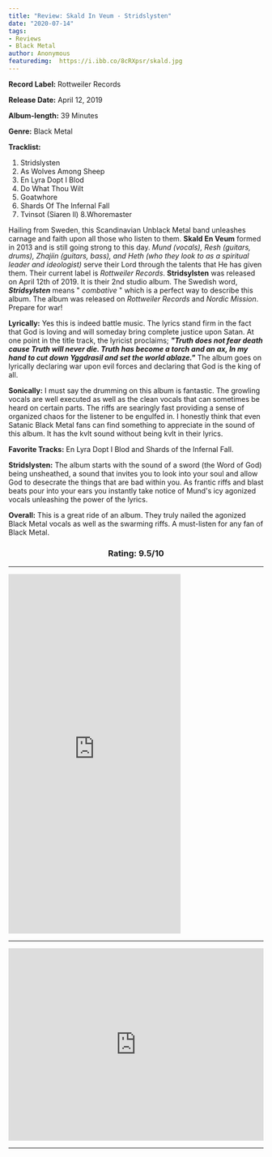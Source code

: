 ```yaml
---
title: "Review: Skald In Veum - Stridslysten"
date: "2020-07-14"
tags:
- Reviews
- Black Metal
author: Anonymous
featuredimg:  https://i.ibb.co/8cRXpsr/skald.jpg
---
```


**Record Label:** Rottweiler Records 

**Release Date:** April 12, 2019

**Album-length:** 39 Minutes

**Genre:** Black Metal

**Tracklist:**

1. Stridslysten 
2. As Wolves Among Sheep 
3. En Lyra Dopt I Blod 
4. Do What Thou Wilt 
5. Goatwhore 
6. Shards Of The Infernal Fall
7. Tvinsot (Siaren ll) 8.Whoremaster

Hailing from Sweden, this Scandinavian Unblack Metal band unleashes carnage and faith upon all those who listen to them. **Skald En Veum** formed in 2013 and is still going strong to this day. _Mund (vocals), Resh (guitars, drums), Zhajiin (guitars, bass), and Heth (who they look to as a spiritual leader and ideologist)_ serve their Lord through the talents that He has given them. Their current label is _Rottweiler Records_. **Stridsylsten** was released on April 12th of 2019. It is their 2nd studio album. The Swedish word, **_Stridsylsten_** means " _combative_ " which is a perfect way to describe this album. The album was released on _Rottweiler Records_ and _Nordic Mission_. Prepare for war!

**Lyrically:** Yes this is indeed battle music. The lyrics stand firm in the fact that God is loving and will someday bring complete justice upon Satan. At one point in the title track, the lyricist proclaims; **_"Truth does not fear death cause Truth will never die. Truth has become a torch and an ax, In my hand to cut down Yggdrasil and set the world ablaze."_** The album goes on lyrically declaring war upon evil forces and declaring that God is the king of all.

**Sonically:** I must say the drumming on this album is fantastic. The growling vocals are well executed as well as the clean vocals that can sometimes be heard on certain parts. The riffs are searingly fast providing a sense of organized chaos for the listener to be engulfed in. I honestly think that even Satanic Black Metal fans can find something to appreciate in the sound of this album. It has the kvlt sound without being kvlt in their lyrics.

**Favorite Tracks:** En Lyra Dopt I Blod and Shards of the Infernal Fall.

**Stridslysten:** The album starts with the sound of a sword (the Word of God) being unsheathed, a sound that invites you to look into your soul and allow God to desecrate the things that are bad within you. As frantic riffs and blast beats pour into your ears you instantly take notice of Mund's icy agonized vocals unleashing the power of the lyrics.

**Overall:** This is a great ride of an album. They truly nailed the agonized Black Metal vocals as well as the swarming riffs. A must-listen for any fan of Black Metal.

<h3 style="text-align:center;">Rating: 9.5/10</h3>

<hr>

<iframe style="border: 0; width: 340px; height: 710px;" src="https://bandcamp.com/EmbeddedPlayer/album=1808992037/size=large/bgcol=ffffff/linkcol=0687f5/transparent=true/" seamless><a href="https://skaldinveum.bandcamp.com/album/stridslysten">Stridslysten by Skald In Veum</a></iframe>

<hr>

<iframe src="https://open.spotify.com/embed/playlist/1ZcTCfZ6XP2zaHthxLWf6K" style="border: 0; width: 100%; height: 380px;" allowfullscreen allow="encrypted-media"></iframe>


<hr>


